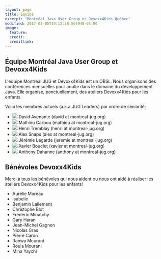 ```yaml
---
layout: page
title: Équipe
excerpt: "Montréal Java User Group et Devoxx4Kids Québec"
modified: 2017-03-05T19:12:38.564948-05:00
image:
  feature:
  credit:
  creditlink:
---
```


## Équipe Montréal Java User Group et Devoxx4Kids

L'équipe Montréal JUG et Devoxx4Kids est un OBSL. Nous organisons des conférences mensuelles pour adulte dans le domaine du développement Java.
Elle organise, ponctuellement, des ateliers Devoxx4Kids pour les enfants.

Voici les membres actuels (a.k.a JUG Leaders) par ordre de séniorité:

- <img class="bio-photo bio-member" src="https://www.gravatar.com/avatar/285b2063822ec9365eeebf6840028dca?s=50"/> David Avenante (david at montreal-jug.org)
- <img class="bio-photo bio-member" src="https://www.gravatar.com/avatar/9db6fc82f800e193111dd725dd3a7b52?s=50"/> Mathieu Carbou (mathieu at montreal-jug.org)
- <img class="bio-photo bio-member" src="https://www.gravatar.com/avatar/02b547234fa2cf147e85aa1b460f2f03?s=50"/> Henri Tremblay (henri at montreal-jug.org)
- <img class="bio-photo bio-member" src="https://www.gravatar.com/avatar/bdcdb34938f61dde00311489e797e563?s=50"/> Alex Snaps (alex at montreal-jug.org)
- <img class="bio-photo bio-member" src="https://www.gravatar.com/avatar/6b405e927868cbed2f21489d8aafdf3c?s=50"/> Jérémie Lagarde (jeremie at montreal-jug.org)
- <img class="bio-photo bio-member" src="https://www.gravatar.com/avatar/e51fb0519a46a15f82be5b23528a7926?s=50"/> Xavier Bouclet (xavier at montreal-jug.org)
- <img class="bio-photo bio-member" src="https://www.gravatar.com/avatar/fb568d9708b892eb0c6dc261cd00a619?s=50"/> Anthony Dahanne (anthony at montreal-jug.org)

## Bénévoles Devoxx4Kids

Merci à tous les bénévoles qui nous aident ou nous ont aidé à réaliser les ateliers Devoxx4Kids pour les enfants!

- Aurélie Moreau
- Isabelle
- Benjamin Lallement
- Christophe Blot
- Frédéric Minatchy
- Gary Haran
- Jean-Michel Gagnon
- Nicolas Gras
- Pierre Caron
- Ranwa Mourani
- Roula Mourani
- Mina Yaychi
